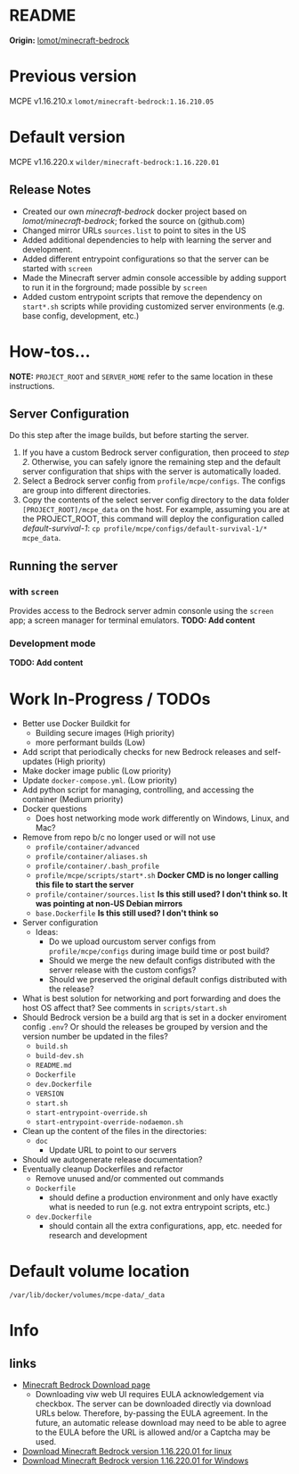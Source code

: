 README
=======================

__Origin:__ [lomot/minecraft-bedrock](https://registry.hub.docker.com/r/lomot/minecraft-bedrock/)


# Previous version
MCPE v1.16.210.x
```lomot/minecraft-bedrock:1.16.210.05```

# Default version
MCPE v1.16.220.x
```wilder/minecraft-bedrock:1.16.220.01```

## Release Notes
 * Created our own _minecraft-bedrock_ docker project based on _lomot/minecraft-bedrock_; forked the source on (github.com)
 * Changed mirror URLs ```sources.list``` to point to sites in the US
 * Added additional dependencies to help with learning the server and development.
 * Added different entrypoint configurations so that the server can be started with ```screen```
 * Made the Minecraft server admin console accessible by adding support to run it in the forground; made possible by ```screen```
 * Added custom entrypoint scripts that remove the dependency on ```start*.sh``` scripts while providing customized server environments (e.g. base config, development, etc.)

 

# How-tos...

__NOTE:__ ```PROJECT_ROOT``` and ```SERVER_HOME``` refer to the same location in these instructions.

## Server Configuration
Do this step after the image builds, but before starting the server.

 1. If you have a custom Bedrock server configuration, then proceed to _step 2_. Otherwise, you can safely ignore the remaining step and the default server configuration that ships with the server is automatically loaded.
 2. Select a Bedrock server config from ```profile/mcpe/configs```. The configs are group into different directories.
 3. Copy the contents of the select server config directory to the data folder ```[PROJECT_ROOT]/mcpe_data``` on the host. For example, assuming you are at the PROJECT_ROOT, this command will deploy the configuration called _default-survival-1_: ```cp profile/mcpe/configs/default-survival-1/* mcpe_data```.

## Running the server 

### with ```screen```
Provides access to the Bedrock server admin consonle using the ```screen``` app; a screen manager for terminal emulators.
__TODO: Add content__

### Development mode
__TODO: Add content__



# Work In-Progress / TODOs

* Better use Docker Buildkit for
	- Building secure images (High priority)
	- more performant builds (Low)
* Add script that periodically checks for new Bedrock releases and self-updates (High priority)
* Make docker image public (Low priority)
* Update ```docker-compose.yml```. (Low priority)
* Add python script for managing, controlling, and accessing the container (Medium priority)
* Docker questions
	- Does host networking mode work differently on Windows, Linux, and Mac?
* Remove from repo b/c no longer used or will not use
	- ```profile/container/advanced```
	- ```profile/container/aliases.sh```
	- ```profile/container/.bash_profile```
	- ```profile/mcpe/scripts/start*.sh``` __Docker CMD is no longer calling this file to start the server__
	- ```profile/container/sources.list``` __Is this still used? I don't think so. It was pointing at non-US Debian mirrors__
	- ```base.Dockerfile``` __Is this still used? I don't think so__
* Server configuration
	- Ideas:
		+ Do we upload ourcustom server configs from ```profile/mcpe/configs``` during image build time or post build?
		+ Should we merge the new default configs distributed with the server release with the custom configs?
		+ Should we preserved the original default configs distributed with the release?
* What is best solution for networking and port forwarding and does the host OS affect that? See comments in ```scripts/start.sh```
* Should Bedrock version be a build arg that is set in a docker enviroment config ```.env```? Or should the releases be grouped by version and the version number be updated in the files?
	- ```build.sh```
	- ```build-dev.sh```
	- ```README.md```
	- ```Dockerfile```
	- ```dev.Dockerfile```
	- ```VERSION```
	- ```start.sh```
	- ```start-entrypoint-override.sh```
	- ```start-entrypoint-override-nodaemon.sh```
 * Clean up the content of the files in the directories:
 	- ```doc```
 		+ Update URL to point to our servers
 * Should we autogenerate release documentation?
 * Eventually cleanup Dockerfiles and refactor
 	- Remove unused and/or commented out commands
 	- ```Dockerfile``` 
 		+ should define a production environment and only have exactly what is needed to run (e.g. not extra entrypoint scripts, etc.)
 	- ```dev.Dockerfile``` 
 		+ should contain all the extra configurations, app, etc. needed for research and development

# Default volume location
```
/var/lib/docker/volumes/mcpe-data/_data
```

# Info

## links 
 * [Minecraft Bedrock Download page](https://www.minecraft.net/en-us/download/server/bedrock)
 	- Downloading viw web UI requires EULA acknowledgement via checkbox. The server can be downloaded directly via download URLs below. Therefore, by-passing the EULA agreement. In the future, an automatic release download may need to be able to agree to the EULA before the URL is allowed and/or a Captcha may be used.
 * [Download Minecraft Bedrock version 1.16.220.01 for linux](https://minecraft.azureedge.net/bin-linux/bedrock-server-1.16.221.01.zip)
 * [Download Minecraft Bedrock version 1.16.220.01 for Windows](https://minecraft.azureedge.net/bin-win/bedrock-server-1.16.221.01.zip)
